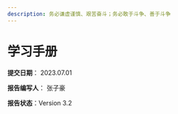 ```yaml
---
description: 务必谦虚谨慎、艰苦奋斗；务必敢于斗争、善于斗争
---
```


# 学习手册

**提交日期**： 2023.07.01

**报告编写人**： 张子豪

**报告状态**：Version 3.2



